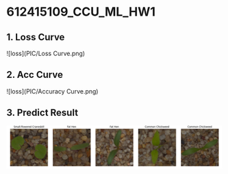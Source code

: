 # 612415109_CCU_ML_HW1

## 1. Loss Curve
![loss](PIC/Loss Curve.png)

## 2. Acc Curve
![loss](PIC/Accuracy Curve.png)

## 3. Predict Result
![loss](PIC/pred.png)
